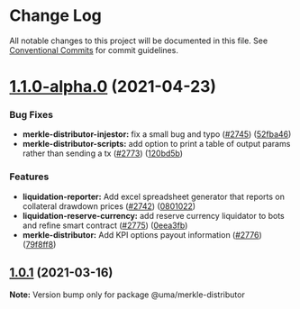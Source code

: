 # Change Log

All notable changes to this project will be documented in this file.
See [Conventional Commits](https://conventionalcommits.org) for commit guidelines.

# [1.1.0-alpha.0](https://github.com/UMAprotocol/protocol/compare/@uma/merkle-distributor@1.0.4...@uma/merkle-distributor@1.1.0-alpha.0) (2021-04-23)

### Bug Fixes

- **merkle-distributor-injestor:** fix a small bug and typo ([#2745](https://github.com/UMAprotocol/protocol/issues/2745)) ([52fba46](https://github.com/UMAprotocol/protocol/commit/52fba469f519bfcdd6e49793390badb0fb15ef67))
- **merkle-distributor-scripts:** add option to print a table of output params rather than sending a tx ([#2773](https://github.com/UMAprotocol/protocol/issues/2773)) ([120bd5b](https://github.com/UMAprotocol/protocol/commit/120bd5b37bd7e6b56f4269e16a38e6aacce81b60))

### Features

- **liquidation-reporter:** Add excel spreadsheet generator that reports on collateral drawdown prices ([#2742](https://github.com/UMAprotocol/protocol/issues/2742)) ([0801022](https://github.com/UMAprotocol/protocol/commit/08010229505a643b048d472d2c409f4e03728487))
- **liquidation-reserve-currency:** add reserve currency liquidator to bots and refine smart contract ([#2775](https://github.com/UMAprotocol/protocol/issues/2775)) ([0eea3fb](https://github.com/UMAprotocol/protocol/commit/0eea3fbb610f74694c22ca36f6902faf3fa9092b))
- **merkle-distributor:** Add KPI options payout information ([#2776](https://github.com/UMAprotocol/protocol/issues/2776)) ([79f8ff8](https://github.com/UMAprotocol/protocol/commit/79f8ff8cbc2ca47606a00d04281fafa32b0d4d16))

## [1.0.1](https://github.com/UMAprotocol/protocol/compare/@uma/merkle-distributor@1.0.0...@uma/merkle-distributor@1.0.1) (2021-03-16)

**Note:** Version bump only for package @uma/merkle-distributor
